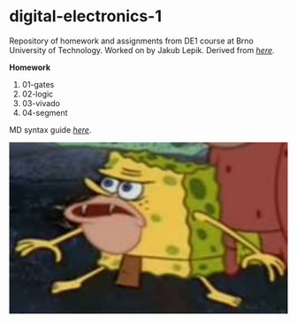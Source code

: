 # digital-electronics-1

Repository of homework and assignments from DE1 course at Brno University of Technology.
Worked on by Jakub Lepik.
Derived from *[here](https://github.com/tomas-fryza/digital-electronics-1.git)*.


**Homework**
<ol>
  <li>01-gates</li>
  <li>02-logic</li>
  <li>03-vivado</li>
  <li>04-segment</li>
</ol>

MD syntax guide *[here](https://www.markdownguide.org/basic-syntax/)*.

![image for better looks](images/image.png)
